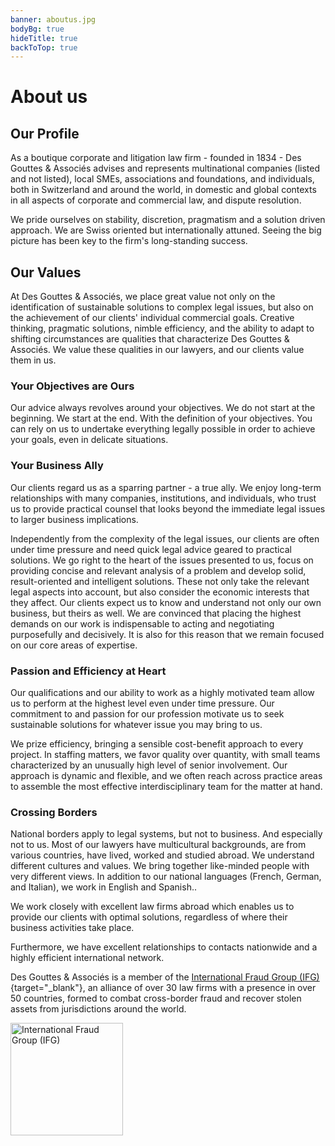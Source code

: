 ```yaml
---
banner: aboutus.jpg
bodyBg: true
hideTitle: true
backToTop: true
---
```

# About us

## Our Profile
As a boutique corporate and litigation law firm - founded in 1834 - Des Gouttes & Associés advises and represents multinational companies (listed and not listed), local SMEs, associations and foundations, and individuals, both in Switzerland and around the world, in domestic and global contexts in all aspects of corporate and commercial law, and dispute resolution.

We pride ourselves on stability, discretion, pragmatism and a solution driven approach. We are Swiss oriented but internationally attuned. Seeing the big picture has been key to the firm's long-standing success.

## Our Values
At Des Gouttes & Associés, we place great value not only on the identification of sustainable solutions to complex legal issues, but also on the achievement of our clients' individual commercial goals. Creative thinking, pragmatic solutions, nimble efficiency, and the ability to adapt to shifting circumstances are qualities that characterize Des Gouttes & Associés. We value these qualities in our lawyers, and our clients value them in us.

### Your Objectives are Ours
Our advice always revolves around your objectives. We do not start at the beginning. We start at the end. With the definition of your objectives. You can rely on us to undertake everything legally possible in order to achieve your goals, even in delicate situations.

### Your Business Ally
Our clients regard us as a sparring partner - a true ally. We enjoy long-term relationships with many companies, institutions, and individuals, who trust us to provide practical counsel that looks beyond the immediate legal issues to larger business implications.

Independently from the complexity of the legal issues, our clients are often under time pressure and need quick legal advice geared to practical solutions. We go right to the heart of the issues presented to us, focus on providing concise and relevant analysis of a problem and develop solid, result-oriented and intelligent solutions. These not only take the relevant legal aspects into account, but also consider the economic interests that they affect. Our clients expect us to know and understand not only our own business, but theirs as well. We are convinced that placing the highest demands on our work is indispensable to acting and negotiating purposefully and decisively. It is also for this reason that we remain focused on our core areas of expertise.

### Passion and Efficiency at Heart
Our qualifications and our ability to work as a highly motivated team allow us to perform at the highest level even under time pressure. Our commitment to and passion for our profession motivate us to seek sustainable solutions for whatever issue you may bring to us.

We prize efficiency, bringing a sensible cost-benefit approach to every project. In staffing matters, we favor quality over quantity, with small teams characterized by an unusually high level of senior involvement. Our approach is dynamic and flexible, and we often reach across practice areas to assemble the most effective interdisciplinary team for the matter at hand.

### Crossing Borders
National borders apply to legal systems, but not to business. And especially not to us. Most of our lawyers have multicultural backgrounds, are from various countries, have lived, worked and studied abroad. We understand different cultures and values. We bring together like-minded people with very different views. In addition to our national languages (French, German, and Italian), we work in English and Spanish..

We work closely with excellent law firms abroad which enables us to provide our clients with optimal solutions, regardless of where their business activities take place.

Furthermore, we have excellent relationships to contacts nationwide and a highly efficient international network.

Des Gouttes & Associés is a member of the [International Fraud Group (IFG)](https://www.internationalfraudgroup.com/){target="_blank"}, an alliance of over 30 law firms with a presence in over 50 countries, formed to combat cross-border fraud and recover stolen assets from jurisdictions around the world.

<a href="https://www.internationalfraudgroup.com" target="_blank"><img alt="International Fraud Group (IFG)" src="/imgs/ifg-logo.jpg" width="180"></a>


